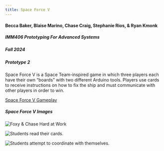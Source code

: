 ```yaml
---
title: Space Force V
---
```

#### Becca Baker, Blaise Marino, Chase Craig, Stephanie Rios, & Ryan Kmonk
##### IMM406 Prototyping For Advanced Systems  
##### Fall 2024  
##### Prototype 2  

Space Force V is a Space Team-inspired game in which three players each have their own “boards” with two different Arduino tools. Players use cards to receive instructions on how to fix the ship and must communicate with other players in order to win.

[Space Force V Gameplay](https://youtube.com/shorts/8r_Mh33BtnU)

##### Space Force V Images

![Foxy & Chase Hard at Work](/projects/spaceforce-v/spaceForceEcho.jpg)  

![Students read their cards.](/projects/spaceforce-v/spaceForceGamePlay1.jpg)  

![Students attempt to coordinate with themselves.](/projects/spaceforce-v/spaceForceGamePlay2.jpg)  



